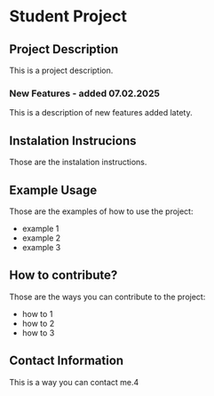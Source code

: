# Student Project

## Project Description
This is a project description.

### New Features - added 07.02.2025
This is a description of new features added latety. 

## Instalation Instrucions
Those are the instalation instructions.

## Example Usage
Those are the examples of how to use the project:
- example 1
- example 2
- example 3

## How to contribute?
Those are the ways you can contribute to the project:
- how to 1
- how to 2
- how to 3

## Contact Information
This is a way you can contact me.4

